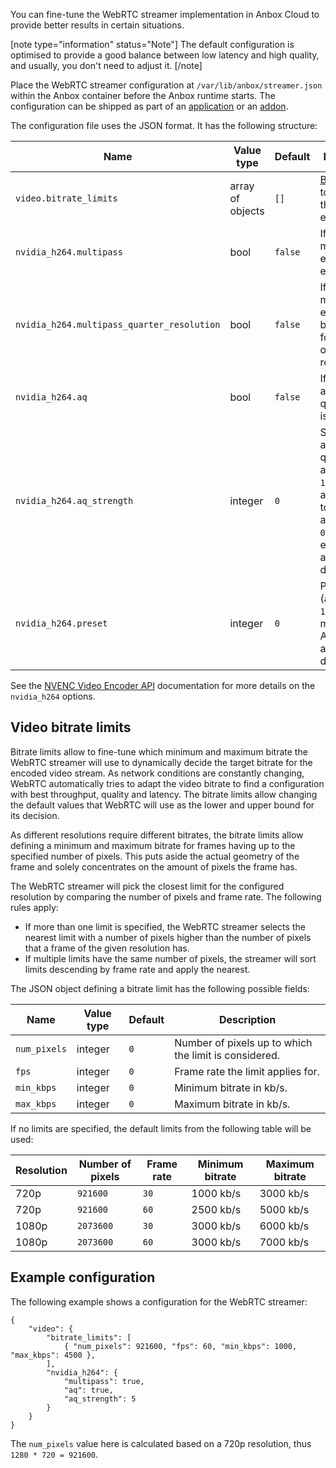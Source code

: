 You can fine-tune the WebRTC streamer implementation in Anbox Cloud to provide better results in certain situations.

[note type="information" status="Note"]
The default configuration is optimised to provide a good balance between low latency and high quality, and usually, you don't need to adjust it.
[/note]

Place the WebRTC streamer configuration at `/var/lib/anbox/streamer.json` within the Anbox container before the Anbox runtime starts. The configuration can be shipped as part of an [application](https://discourse.ubuntu.com/t/managing-applications/17760) or an [addon](https://discourse.ubuntu.com/t/managing-addons/17759).

The configuration file uses the JSON format. It has the following structure:

| Name | Value type | Default | Description |
|------|------------|---------|-------------|
| `video.bitrate_limits` | array of objects | `[]` | [Bitrate limits](#video-bitrate-limits) to apply to the video encoder. |
| `nvidia_h264.multipass` | bool | `false` | If set to true, multi-pass encoding is enabled. |
| `nvidia_h264.multipass_quarter_resolution` | bool | `false` | If set to true, multi-pass encoding will be run only for a quarter of a frame's resolution. |
| `nvidia_h264.aq` | bool | `false` | If set to true, adaptive quantisation is enabled. |
| `nvidia_h264.aq_strength` | integer | `0` | Strength of adaptive quantisation: a value from `1` (least aggressive) to `15` (most aggressive). `0` means the encoder will automatically decide. |
| `nvidia_h264.preset` | integer | `0` | Preset to use (a value from `1` to `7`). `0` means Anbox will automatically decide. |

See the [NVENC Video Encoder API](https://docs.nvidia.com/video-technologies/video-codec-sdk/nvenc-video-encoder-api-prog-guide/) documentation for more details on the `nvidia_h264` options.

<a name="video-bitrate-limits"/></a>
## Video bitrate limits

Bitrate limits allow to fine-tune which minimum and maximum bitrate the WebRTC streamer will use to dynamically decide the target bitrate for the encoded video stream. As network conditions are constantly changing, WebRTC automatically tries to adapt the video bitrate to find a configuration with best throughput, quality and latency. The bitrate limits allow changing the default values that WebRTC will use as the lower and upper bound for its decision.

As different resolutions require different bitrates, the bitrate limits allow defining a minimum and maximum bitrate for frames having up to the specified number of pixels. This puts aside the actual geometry of the frame and solely concentrates on the amount of pixels the frame has.

The WebRTC streamer will pick the closest limit for the configured resolution by comparing the number of pixels and frame rate. The following rules apply:

* If more than one limit is specified, the WebRTC streamer selects the nearest limit with a number of pixels higher than the number of pixels that a frame of the given resolution has.
* If multiple limits have the same number of pixels, the streamer will sort limits descending by frame rate and apply the nearest.

The JSON object defining a bitrate limit has the following possible fields:

| Name | Value type | Default | Description |
|------|------------|---------|-------------|
| `num_pixels` | integer | `0` | Number of pixels up to which the limit is considered. |
| `fps` | integer | `0` | Frame rate the limit applies for. |
| `min_kbps` | integer | `0` | Minimum bitrate in kb/s. |
| `max_kbps` | integer | `0` | Maximum bitrate in kb/s. |

If no limits are specified, the default limits from the following table will be used:

| Resolution | Number of pixels | Frame rate | Minimum bitrate | Maximum bitrate |
|------------|------------------|------------|-----------------|-----------------|
| 720p       | `921600`         | `30`       | 1000 kb/s       | 3000 kb/s       |
| 720p       | `921600`         | `60`       | 2500 kb/s       | 5000 kb/s       |
| 1080p      | `2073600`        | `30`       | 3000 kb/s       | 6000 kb/s       |
| 1080p      | `2073600`        | `60`       | 3000 kb/s       | 7000 kb/s       |

## Example configuration

The following example shows a configuration for the WebRTC streamer:

    {
        "video": {
            "bitrate_limits": [
                { "num_pixels": 921600, "fps": 60, "min_kbps": 1000, "max_kbps": 4500 },
            ],
            "nvidia_h264": {
                "multipass": true,
                "aq": true,
                "aq_strength": 5
            }
        }
    }

The `num_pixels` value here is calculated based on a 720p resolution, thus `1280 * 720 = 921600`.
